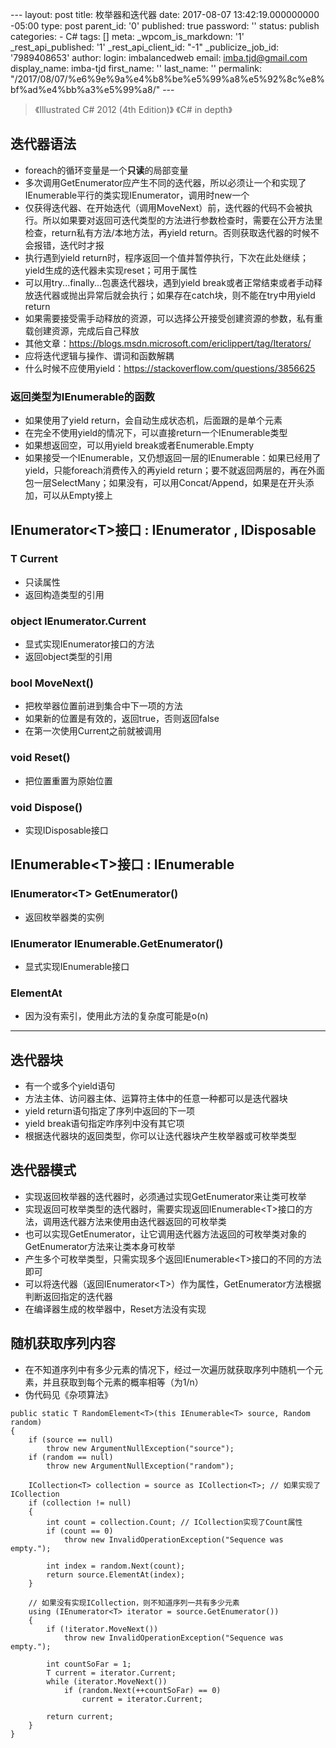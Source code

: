 --- layout: post title: 枚举器和迭代器 date: 2017-08-07 13:42:19.000000000 -05:00 type: post parent\_id: '0' published: true password: '' status: publish categories: - C\# tags: [] meta: \_wpcom\_is\_markdown: '1' \_rest\_api\_published: '1' \_rest\_api\_client\_id: "-1" \_publicize\_job\_id: '7989408653' author: login: imbalancedweb email: imba.tjd@gmail.com display\_name: imba-tjd first\_name: '' last\_name: '' permalink: "/2017/08/07/%e6%9e%9a%e4%b8%be%e5%99%a8%e5%92%8c%e8%bf%ad%e4%bb%a3%e5%99%a8/" ---

> 《Illustrated C\# 2012 (4th Edition)》
> 《C\# in depth》

迭代器语法
----------

* foreach的循环变量是一个**只读**的局部变量
* 多次调用GetEnumerator应产生不同的迭代器，所以必须让一个和实现了IEnumerable平行的类实现IEnumerator，调用时new一个
* 仅获得迭代器、在开始迭代（调用MoveNext）前，迭代器的代码不会被执行。所以如果要对返回可迭代类型的方法进行参数检查时，需要在公开方法里检查，return私有方法/本地方法，再yield return。否则获取迭代器的时候不会报错，迭代时才报
* 执行遇到yield return时，程序返回一个值并暂停执行，下次在此处继续；yield生成的迭代器未实现reset；可用于属性
* 可以用try...finally...包裹迭代器块，遇到yield break或者正常结束或者手动释放迭代器或抛出异常后就会执行；如果存在catch块，则不能在try中用yield return
* 如果需要接受需手动释放的资源，可以选择公开接受创建资源的参数，私有重载创建资源，完成后自己释放
* 其他文章：https://blogs.msdn.microsoft.com/ericlippert/tag/Iterators/
* 应将迭代逻辑与操作、谓词和函数解耦
* 什么时候不应使用yield：https://stackoverflow.com/questions/3856625

### 返回类型为IEnumerable的函数

* 如果使用了yield return，会自动生成状态机，后面跟的是单个元素
* 在完全不使用yield的情况下，可以直接return一个IEnumerable类型
* 如果想返回空，可以用yield break或者Enumerable.Empty
* 如果接受一个IEnumerable，又仍想返回一层的IEnumerable：如果已经用了yield，只能foreach消费传入的再yield return；要不就返回两层的，再在外面包一层SelectMany；如果没有，可以用Concat/Append，如果是在开头添加，可以从Empty接上

IEnumerator\<T\>接口 : IEnumerator , IDisposable
------------------------------------------------

### T Current

* 只读属性
* 返回构造类型的引用

### object IEnumerator.Current

* 显式实现IEnumerator接口的方法
* 返回object类型的引用

### bool MoveNext()

* 把枚举器位置前进到集合中下一项的方法
* 如果新的位置是有效的，返回true，否则返回false
* 在第一次使用Current之前就被调用

### void Reset()

* 把位置重置为原始位置

### void Dispose()

* 实现IDisposable接口

IEnumerable\<T\>接口 : IEnumerable
----------------------------------

### IEnumerator\<T\> GetEnumerator()

* 返回枚举器类的实例

### IEnumerator IEnumerable.GetEnumerator()

* 显式实现IEnumerable接口

### ElementAt

* 因为没有索引，使用此方法的复杂度可能是o(n)

* * * * *

迭代器块
--------

* 有一个或多个yield语句
* 方法主体、访问器主体、运算符主体中的任意一种都可以是迭代器块
* yield return语句指定了序列中返回的下一项
* yield break语句指定咋序列中没有其它项
* 根据迭代器块的返回类型，你可以让迭代器块产生枚举器或可枚举类型

迭代器模式
----------

* 实现返回枚举器的迭代器时，必须通过实现GetEnumerator来让类可枚举
* 实现返回可枚举类型的迭代器时，需要实现返回IEnumerable\<T\>接口的方法，调用迭代器方法来使用由迭代器返回的可枚举类
* 也可以实现GetEnumerator，让它调用迭代器方法返回的可枚举类对象的GetEnumerator方法来让类本身可枚举
* 产生多个可枚举类型，只需实现多个返回IEnumerable\<T\>接口的不同的方法即可
* 可以将迭代器（返回IEnumerator\<T\>）作为属性，GetEnumerator方法根据判断返回指定的迭代器
* 在编译器生成的枚举器中，Reset方法没有实现

随机获取序列内容
----------------

* 在不知道序列中有多少元素的情况下，经过一次遍历就获取序列中随机一个元素，并且获取到每个元素的概率相等（为1/n）
* 伪代码见《杂项算法》

``` {.wp-block-preformatted}
public static T RandomElement<T>(this IEnumerable<T> source, Random random)
{
    if (source == null)
        throw new ArgumentNullException("source");
    if (random == null)
        throw new ArgumentNullException("random");

    ICollection<T> collection = source as ICollection<T>; // 如果实现了ICollection
    if (collection != null)
    {
        int count = collection.Count; // ICollection实现了Count属性
        if (count == 0)
            throw new InvalidOperationException("Sequence was empty.");

        int index = random.Next(count);
        return source.ElementAt(index);
    }

    // 如果没有实现ICollection，则不知道序列一共有多少元素
    using (IEnumerator<T> iterator = source.GetEnumerator())
    {
        if (!iterator.MoveNext())
            throw new InvalidOperationException("Sequence was empty.");

        int countSoFar = 1;
        T current = iterator.Current;
        while (iterator.MoveNext())
            if (random.Next(++countSoFar) == 0)
                current = iterator.Current;

        return current;
    }
}
```


